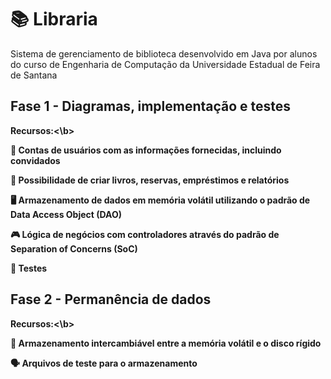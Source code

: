 # 📚 Libraria

Sistema de gerenciamento de biblioteca desenvolvido em Java por alunos do curso de Engenharia de Computação da Universidade Estadual de Feira de Santana

## Fase 1 - Diagramas, implementação e testes

<b>Recursos:<\b>

👤 Contas de usuários com as informações fornecidas, incluindo convidados

📕 Possibilidade de criar livros, reservas, empréstimos e relatórios

🖥️ Armazenamento de dados em memória volátil utilizando o padrão de Data Access Object (DAO)

🎮 Lógica de negócios com controladores através do padrão de Separation of Concerns (SoC)

🧪 Testes

## Fase 2 - Permanência de dados

<b>Recursos:<\b>

💾 Armazenamento intercambiável entre a memória volátil e o disco rígido

🗣️ Arquivos de teste para o armazenamento


